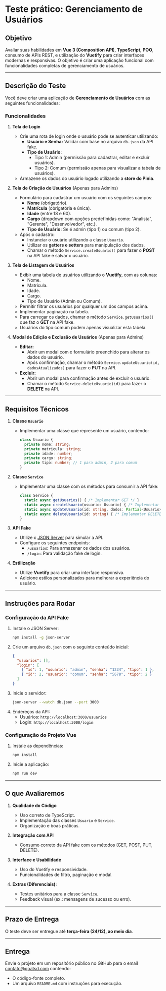 # Teste prático: Gerenciamento de Usuários

## Objetivo
Avaliar suas habilidades em **Vue 3 (Composition API)**, **TypeScript**, **POO**, consumo de APIs REST, e utilização do **Vuetify** para criar interfaces modernas e responsivas. O objetivo é criar uma aplicação funcional com funcionalidades completas de gerenciamento de usuários.

---

## Descrição do Teste
Você deve criar uma aplicação de **Gerenciamento de Usuários** com as seguintes funcionalidades:

### Funcionalidades

1. **Tela de Login**
   - Crie uma rota de login onde o usuário pode se autenticar utilizando:
     - **Usuário e Senha:** Validar com base no arquivo `db.json` da API fake.
     - **Tipo de Usuário:**
       - Tipo 1: Admin (permissão para cadastrar, editar e excluir usuários).
       - Tipo 2: Comum (permissão apenas para visualizar a tabela de usuários).
   - Armazene os dados do usuário logado utilizando a **store do Pinia**.

2. **Tela de Criação de Usuários** (Apenas para Admins)
   - Formulário para cadastrar um usuário com os seguintes campos:
     - **Nome** (obrigatório).
     - **Matrícula** (obrigatória e única).
     - **Idade** (entre 18 e 60).
     - **Cargo** (dropdown com opções predefinidas como: "Analista", "Gerente", "Desenvolvedor", etc.).
     - **Tipo de Usuário:** Se é admin (tipo 1) ou comum (tipo 2).
   - Após o cadastro:
     - Instanciar o usuário utilizando a classe `Usuario`.
     - Utilizar os **getters e setters** para manipulação dos dados.
     - Chamar o método `Service.createUsuario()` para fazer o **POST** na API fake e salvar o usuário.

3. **Tela de Listagem de Usuários**
   - Exibir uma tabela de usuários utilizando o **Vuetify**, com as colunas:
     - Nome.
     - Matrícula.
     - Idade.
     - Cargo.
     - Tipo de Usuário (Admin ou Comum).
   - Permitir filtrar os usuários por qualquer um dos campos acima.
   - Implementar paginação na tabela.
   - Para carregar os dados, chamar o método `Service.getUsuarios()` que faz o **GET** na API fake.
   - Usuários do tipo comum podem apenas visualizar esta tabela.

4. **Modal de Edição e Exclusão de Usuários** (Apenas para Admins)
   - **Editar:**
     - Abrir um modal com o formulário preenchido para alterar os dados do usuário.
     - Após confirmação, chamar o método `Service.updateUsuario(id, dadosAtualizados)` para fazer o **PUT** na API.
   - **Excluir:**
     - Abrir um modal para confirmação antes de excluir o usuário.
     - Chamar o método `Service.deleteUsuario(id)` para fazer o **DELETE** na API.

---

## Requisitos Técnicos

1. **Classe `Usuario`**
   - Implementar uma classe que represente um usuário, contendo:
     ```typescript
     class Usuario {
       private nome: string;
       private matricula: string;
       private idade: number;
       private cargo: string;
       private tipo: number; // 1 para admin, 2 para comum
     }
     ```

2. **Classe `Service`**
   - Implementar uma classe com os métodos para consumir a API fake:
     ```typescript
     class Service {
       static async getUsuarios() { /* Implementar GET */ }
       static async createUsuario(usuario: Usuario) { /* Implementar POST */ }
       static async updateUsuario(id: string, dados: Partial<Usuario>) { /* Implementar PUT */ }
       static async deleteUsuario(id: string) { /* Implementar DELETE */ }
     }
     ```

3. **API Fake**
   - Utilize o [JSON Server](https://github.com/typicode/json-server) para simular a API.
   - Configure os seguintes endpoints:
     - `/usuarios`: Para armazenar os dados dos usuários.
     - `/login`: Para validação fake de login.

4. **Estilização**
   - Utilize **Vuetify** para criar uma interface responsiva.
   - Adicione estilos personalizados para melhorar a experiência do usuário.

---

## Instruções para Rodar

### Configuração da API Fake

1. Instale o JSON Server:
   ```bash
   npm install -g json-server
   ```
2. Crie um arquivo `db.json` com o seguinte conteúdo inicial:
   ```json
   {
     "usuarios": [],
     "login": [
       { "id": 1, "usuario": "admin", "senha": "1234", "tipo": 1 },
       { "id": 2, "usuario": "comum", "senha": "5678", "tipo": 2 }
     ]
   }
   ```
3. Inicie o servidor:
   ```bash
   json-server --watch db.json --port 3000
   ```
4. Endereços da API:
   - Usuários: `http://localhost:3000/usuarios`
   - Login: `http://localhost:3000/login`

### Configuração do Projeto Vue

1. Instale as dependências:
   ```bash
   npm install
   ```
2. Inicie a aplicação:
   ```bash
   npm run dev
   ```

---

## O que Avaliaremos

1. **Qualidade do Código**
   - Uso correto de TypeScript.
   - Implementação das classes `Usuario` e `Service`.
   - Organização e boas práticas.

2. **Integração com API**
   - Consumo correto da API fake com os métodos (GET, POST, PUT, DELETE).

3. **Interface e Usabilidade**
   - Uso do Vuetify e responsividade.
   - Funcionalidades de filtro, paginação e modal.

4. **Extras (Diferenciais):**
   - Testes unitários para a classe `Service`.
   - Feedback visual (ex.: mensagens de sucesso ou erro).

---

## Prazo de Entrega
O teste deve ser entregue até **terça-feira (24/12), ao meio dia**.

---

## Entrega
Envie o projeto em um repositório público no GitHub para o email contato@goatsd.com contendo:
- O código-fonte completo.
- Um arquivo `README.md` com instruções para execução.
